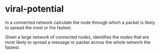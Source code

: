 # viral-potential
 In a connected network calculate the node through which a packet is likely to spread the most or the fastest. 

Given a large network of connected nodes, identifies the nodes that are most likely to spread a message or packet across the whole network the fastest. 


